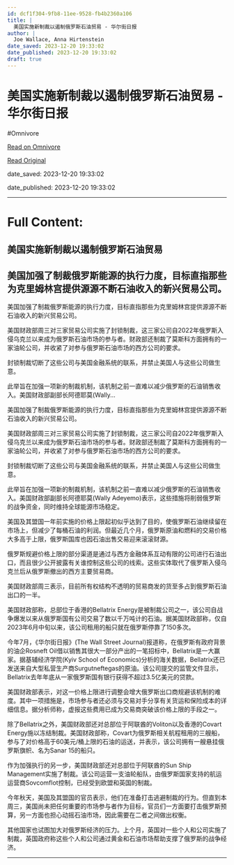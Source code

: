 ```yaml
---
id: dcf1f304-9fb8-11ee-9528-fb4b2360a106
title: |
  美国实施新制裁以遏制俄罗斯石油贸易 - 华尔街日报
author: |
  Joe Wallace, Anna Hirtenstein
date_saved: 2023-12-20 19:33:02
date_published: 2023-12-20 19:33:02
draft: true
---
```


# 美国实施新制裁以遏制俄罗斯石油贸易 - 华尔街日报
#Omnivore

[Read on Omnivore](https://omnivore.app/me/-18c8a9e5875)

[Read Original](https://cn.wsj.com/amp/articles/%E7%BE%8E%E5%9B%BD%E5%AE%9E%E6%96%BD%E6%96%B0%E5%88%B6%E8%A3%81%E4%BB%A5%E9%81%8F%E5%88%B6%E4%BF%84%E7%BD%97%E6%96%AF%E7%9F%B3%E6%B2%B9%E8%B4%B8%E6%98%93-5b92c38b)

date_saved: 2023-12-20 19:33:02

date_published: 2023-12-20 19:33:02

--- 

# Full Content: 

##  美国实施新制裁以遏制俄罗斯石油贸易

## 美国加强了制裁俄罗斯能源的执行力度，目标直指那些为克里姆林宫提供源源不断石油收入的新兴贸易公司。

美国加强了制裁俄罗斯能源的执行力度，目标直指那些为克里姆林宫提供源源不断石油收入的新兴贸易公司。

美国财政部周三对三家贸易公司实施了封锁制裁，这三家公司自2022年俄罗斯入侵乌克兰以来成为俄罗斯石油市场的参与者。财政部还制裁了莫斯科方面拥有的一家油轮公司，并收紧了对参与俄罗斯石油市场的西方公司的要求。

封锁制裁切断了这些公司与美国金融系统的联系，并禁止美国人与这些公司做生意。

此举旨在加强一项新的制裁机制，该机制之前一直难以减少俄罗斯的石油销售收入。美国财政部副部长阿德耶莫(Wally...

美国加强了制裁俄罗斯能源的执行力度，目标直指那些为克里姆林宫提供源源不断石油收入的新兴贸易公司。

美国财政部周三对三家贸易公司实施了封锁制裁，这三家公司自2022年俄罗斯入侵乌克兰以来成为俄罗斯石油市场的参与者。财政部还制裁了莫斯科方面拥有的一家油轮公司，并收紧了对参与俄罗斯石油市场的西方公司的要求。

封锁制裁切断了这些公司与美国金融系统的联系，并禁止美国人与这些公司做生意。

此举旨在加强一项新的制裁机制，该机制之前一直难以减少俄罗斯的石油销售收入。美国财政部副部长阿德耶莫(Wally Adeyemo)表示，这些措施将削弱俄罗斯的战争资金，同时维持全球能源市场稳定。

美国及其盟国一年前实施的价格上限起初似乎达到了目的，使俄罗斯石油继续留在市场上，但减少了每桶石油的利润。但最近几个月，俄罗斯原油和燃料的交易价格大多高于上限，俄罗斯国库也因石油出售交易迎来滚滚财源。

俄罗斯规避价格上限的部分渠道是通过与西方金融体系互动有限的公司进行石油出口，而且很少公开披露有关谁控制这些公司的线索。这些实体取代了俄罗斯入侵乌克兰后从俄罗斯撤出的西方主要贸易商。

美国财政部周三表示，目前所有权结构不透明的贸易商发的货至多占到俄罗斯石油出口的一半。

美国财政部称，总部位于香港的Bellatrix Energy是被制裁公司之一，该公司自战争爆发以来从俄罗斯国有公司交易了数以千万吨计的石油。据美国财政部称，仅自2023年6月中旬以来，该公司租用的船只就在俄罗斯停靠了150多次。

今年7月，《华尔街日报》(The Wall Street Journal)报道称，在俄罗斯有政府背景的油企Rosneft Oil借以销售其很大一部分产出的一笔招标中，Bellatrix是一大赢家。据基辅经济学院(Kyiv School of Economics)分析的海关数据，Bellatrix还已发送来自大型私营生产商Surgutneftegas的原油。该公司提交的监管文件显示，Bellatrix去年年底从一家俄罗斯国有银行获得不超过3.5亿美元的贷款。

美国财政部表示，对这一价格上限进行调整会增大俄罗斯出口商规避该机制的难度。其中一项措施是，市场参与者还必须与交易对手分享有关货运和保险成本的详细信息。据分析师称，虚报这些费用已成为交易商突破该价格上限的手段之一。

除了Bellatrix之外，美国财政部还对总部位于阿联酋的Voliton以及香港的Covart Energy施以冻结制裁。美国财政部称，Covart为俄罗斯相关航程租用的三艘船，参与了对价格高于60美元/桶上限的石油的运送，并表示，该公司拥有一艘悬挂俄罗斯旗帜、名为Sanar 15的船只。

作为加强执行的另一步，美国财政部还对总部位于阿联酋的Sun Ship Management实施了制裁。该公司运营一支油轮船队，由俄罗斯国家支持的航运运营商Sovcomflot控制，已经受到欧盟和英国的制裁。

今年秋天，美国及其盟国的官员表示，他们在准备打击逃避制裁的行为。但直到本周三，美国尚未把任何重要的市场参与者作为目标，官员们一方面要打击俄罗斯预算，另一方面也担心动摇石油市场，因此需要在二者之间做出权衡。

其他国家也试图加大对俄罗斯经济的压力。上个月，英国对一些个人和公司实施了制裁，英国政府称这些个人和公司通过黄金和石油市场帮助支撑了俄罗斯的战争经济。

---

